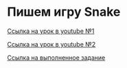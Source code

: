 #  Пишем  игру Snake #

[Ссылка на урок в youtube №1](https://www.youtube.com/watch?v=xGRfjAbndfg)

[Ссылка на урок в youtube №2](https://www.youtube.com/watch?v=Tdq2kCEUtH4)

[Ссылка на выполненное задание](https://evgenprushk.github.io/snake/)


